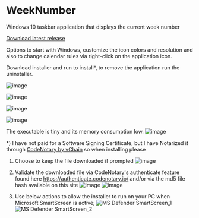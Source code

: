 # WeekNumber
Windows 10 taskbar application that displays the current week number

[Download latest release](https://github.com/voltura/weeknumber/releases/latest/download/WeekNumber.zip)

Options to start with Windows, customize the icon colors and resolution and also to change calendar rules via right-click on the application icon.

Download installer and run to install*, to remove the application run the uninstaller.

![image](https://user-images.githubusercontent.com/2292809/118048375-7da1bb80-b37c-11eb-9393-0c4a3736dd83.png)

![image](https://user-images.githubusercontent.com/2292809/118520996-dc7b8200-b73a-11eb-92b4-9986632beffa.png)

![image](https://user-images.githubusercontent.com/2292809/118048718-f4d74f80-b37c-11eb-8b36-211250ff25c5.png)

![image](https://user-images.githubusercontent.com/2292809/118050315-4e407e00-b37f-11eb-8ac9-17cc1a08aa08.png)

The executable is tiny and its memory consumption low.
![image](https://user-images.githubusercontent.com/2292809/118325509-dfd8f880-b503-11eb-8cef-5b24f6e8007f.png)

*) I have not paid for a Software Signing Certificate, but I have Notarized it through [CodeNotary by vChain](https://www.codenotary.com/) so when installing please 
1) Choose to keep the file downloaded if prompted 
![image](https://user-images.githubusercontent.com/2292809/118524536-8c9eba00-b73e-11eb-9c6c-bc8defde0caa.png)

2) Validate the downloaded file via CodeNotary's authenticate feature found here https://authenticate.codenotary.io/ and/or via the md5 file hash available on this site
![image](https://user-images.githubusercontent.com/2292809/118525502-8bba5800-b73f-11eb-992a-3af7a83e3024.png)
![image](https://user-images.githubusercontent.com/2292809/118525596-a5f43600-b73f-11eb-979b-9569b7619587.png)

3) Use below actions to allow the installer to run on your PC when Microsoft SmartScreen is active;
![MS Defender SmartScreen_1](https://user-images.githubusercontent.com/2292809/118373685-651de500-b5b8-11eb-94ed-92791f061266.png)
![MS Defender SmartScreen_2](https://user-images.githubusercontent.com/2292809/118373689-6a7b2f80-b5b8-11eb-8413-9a7e8c5c3779.png)
